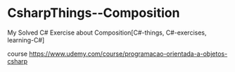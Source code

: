 # CsharpThings--Composition
My Solved C# Exercise about Composition[C#-things, C#-exercises, learning-C#]

course https://www.udemy.com/course/programacao-orientada-a-objetos-csharp
